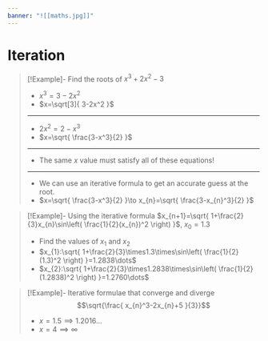 ```yaml
---
banner: "![[maths.jpg]]"
---
```

# Iteration

> [!Example]- Find the roots of $x^3+2x^2-3$
> - $x^3=3-2x^2$
> - $x=\sqrt[3]{ 3-2x^2 }$
> ---
> - $2x^2=2-x^3$
> - $x=\sqrt{ \frac{3-x^3}{2} }$
> ---
> - The same $x$ value must satisfy all of these equations!
> ---
> - We can use an iterative formula to get an accurate guess at the root.
> - $x=\sqrt{ \frac{3-x^3}{2} }\to x_{n}=\sqrt{ \frac{3-x_{n}^3}{2} }$

> [!Example]- Using the iterative formula $x_{n+1}=\sqrt{ 1+\frac{2}{3}x_{n}\sin\left( \frac{1}{2}(x_{n})^2 \right) }$, $x_{0}=1.3$
> - Find the values of $x_{1}$ and $x_{2}$
> - $x_{1}:\sqrt{ 1+\frac{2}{3}\times1.3\times\sin\left( \frac{1}{2}(1.3)^2 \right) }=1.2838\dots$
> - $x_{2}:\sqrt{ 1+\frac{2}{3}\times1.2838\times\sin\left( \frac{1}{2}(1.2838)^2 \right) }=1.2760\dots$

> [!Example]- Iterative formulae that converge and diverge
> $$\sqrt{\frac{ x_{n}^3-2x_{n}+5 }{3}}$$
> - $x=1.5 \implies 1.2016\dots$
> - $x=4\implies\infty$

